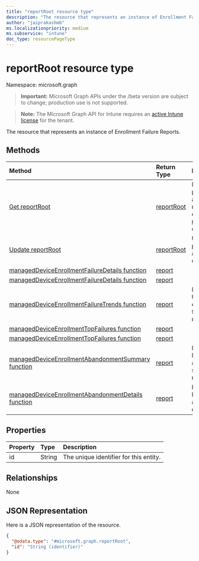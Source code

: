 ```yaml
---
title: "reportRoot resource type"
description: "The resource that represents an instance of Enrollment Failure Reports."
author: "jaiprakashmb"
ms.localizationpriority: medium
ms.subservice: "intune"
doc_type: resourcePageType
---
```


# reportRoot resource type

Namespace: microsoft.graph

> **Important:** Microsoft Graph APIs under the /beta version are subject to change; production use is not supported.

> **Note:** The Microsoft Graph API for Intune requires an [active Intune license](https://go.microsoft.com/fwlink/?linkid=839381) for the tenant.

The resource that represents an instance of Enrollment Failure Reports.

## Methods
|Method|Return Type|Description|
|:---|:---|:---|
|[Get reportRoot](../api/intune-troubleshooting-reportroot-get.md)|[reportRoot](../resources/intune-troubleshooting-reportroot.md)|Read properties and relationships of the [reportRoot](../resources/intune-troubleshooting-reportroot.md) object.|
|[Update reportRoot](../api/intune-troubleshooting-reportroot-update.md)|[reportRoot](../resources/intune-troubleshooting-reportroot.md)|Update the properties of a [reportRoot](../resources/intune-troubleshooting-reportroot.md) object.|
|[managedDeviceEnrollmentFailureDetails function](../api/intune-troubleshooting-reportroot-manageddeviceenrollmentfailuredetails.md)|[report](../resources/intune-troubleshooting-report.md)||
|[managedDeviceEnrollmentFailureDetails function](../api/intune-troubleshooting-reportroot-manageddeviceenrollmentfailuredetails.md)|[report](../resources/intune-troubleshooting-report.md)||
|[managedDeviceEnrollmentFailureTrends function](../api/intune-troubleshooting-reportroot-manageddeviceenrollmentfailuretrends.md)|[report](../resources/intune-troubleshooting-report.md)|Metadata for the enrollment failure trends report|
|[managedDeviceEnrollmentTopFailures function](../api/intune-troubleshooting-reportroot-manageddeviceenrollmenttopfailures.md)|[report](../resources/intune-troubleshooting-report.md)||
|[managedDeviceEnrollmentTopFailures function](../api/intune-troubleshooting-reportroot-manageddeviceenrollmenttopfailures.md)|[report](../resources/intune-troubleshooting-report.md)||
|[managedDeviceEnrollmentAbandonmentSummary function](../api/intune-troubleshooting-reportroot-manageddeviceenrollmentabandonmentsummary.md)|[report](../resources/intune-troubleshooting-report.md)|Metadata for Enrollment abandonment summary report|
|[managedDeviceEnrollmentAbandonmentDetails function](../api/intune-troubleshooting-reportroot-manageddeviceenrollmentabandonmentdetails.md)|[report](../resources/intune-troubleshooting-report.md)|Metadata for Enrollment abandonment details report|

## Properties
|Property|Type|Description|
|:---|:---|:---|
|id|String|The unique identifier for this entity.|

## Relationships
None

## JSON Representation
Here is a JSON representation of the resource.
<!-- {
  "blockType": "resource",
  "keyProperty": "id",
  "@odata.type": "microsoft.graph.reportRoot"
}
-->
``` json
{
  "@odata.type": "#microsoft.graph.reportRoot",
  "id": "String (identifier)"
}
```
